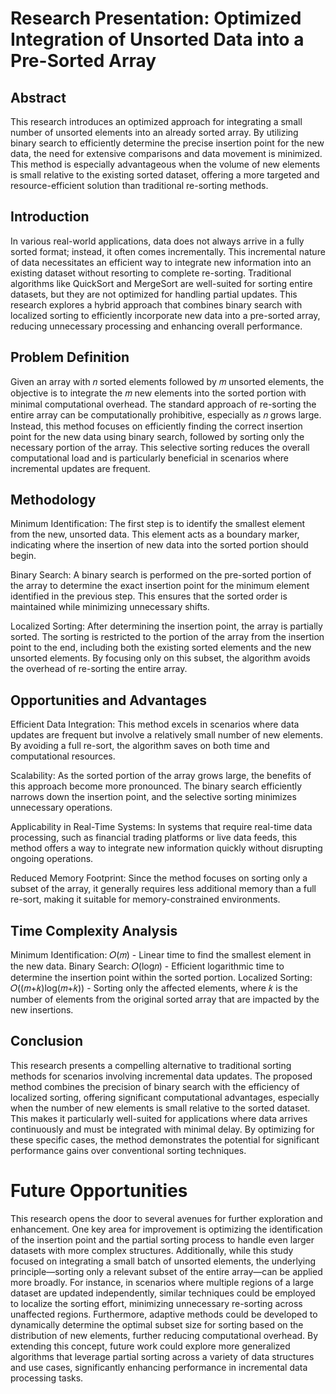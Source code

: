 # Research Presentation: Optimized Integration of Unsorted Data into a Pre-Sorted Array

## Abstract
This research introduces an optimized approach for integrating a small number of unsorted elements into an already sorted array. By utilizing binary search to efficiently determine the precise insertion point for the new data, the need for extensive comparisons and data movement is minimized. This method is especially advantageous when the volume of new elements is small relative to the existing sorted dataset, offering a more targeted and resource-efficient solution than traditional re-sorting methods.

## Introduction
In various real-world applications, data does not always arrive in a fully sorted format; instead, it often comes incrementally. This incremental nature of data necessitates an efficient way to integrate new information into an existing dataset without resorting to complete re-sorting. Traditional algorithms like QuickSort and MergeSort are well-suited for sorting entire datasets, but they are not optimized for handling partial updates. This research explores a hybrid approach that combines binary search with localized sorting to efficiently incorporate new data into a pre-sorted array, reducing unnecessary processing and enhancing overall performance.

## Problem Definition
Given an array with 𝑛 sorted elements followed by 𝑚 unsorted elements, the objective is to integrate the 𝑚 new elements into the sorted portion with minimal computational overhead. The standard approach of re-sorting the entire array can be computationally prohibitive, especially as 𝑛 grows large. Instead, this method focuses on efficiently finding the correct insertion point for the new data using binary search, followed by sorting only the necessary portion of the array. This selective sorting reduces the overall computational load and is particularly beneficial in scenarios where incremental updates are frequent.

## Methodology
Minimum Identification: The first step is to identify the smallest element from the new, unsorted data. This element acts as a boundary marker, indicating where the insertion of new data into the sorted portion should begin.

Binary Search: A binary search is performed on the pre-sorted portion of the array to determine the exact insertion point for the minimum element identified in the previous step. This ensures that the sorted order is maintained while minimizing unnecessary shifts.

Localized Sorting: After determining the insertion point, the array is partially sorted. The sorting is restricted to the portion of the array from the insertion point to the end, including both the existing sorted elements and the new unsorted elements. By focusing only on this subset, the algorithm avoids the overhead of re-sorting the entire array.

## Opportunities and Advantages
Efficient Data Integration: This method excels in scenarios where data updates are frequent but involve a relatively small number of new elements. By avoiding a full re-sort, the algorithm saves on both time and computational resources.

Scalability: As the sorted portion of the array grows large, the benefits of this approach become more pronounced. The binary search efficiently narrows down the insertion point, and the selective sorting minimizes unnecessary operations.

Applicability in Real-Time Systems: In systems that require real-time data processing, such as financial trading platforms or live data feeds, this method offers a way to integrate new information quickly without disrupting ongoing operations.

Reduced Memory Footprint: Since the method focuses on sorting only a subset of the array, it generally requires less additional memory than a full re-sort, making it suitable for memory-constrained environments.

## Time Complexity Analysis
Minimum Identification: 𝑂(𝑚) - Linear time to find the smallest element in the new data.
Binary Search: 𝑂(log⁡𝑛) - Efficient logarithmic time to determine the insertion point within the sorted portion.
Localized Sorting: 𝑂((𝑚+𝑘)log⁡(𝑚+𝑘)) - Sorting only the affected elements, where 𝑘 is the number of elements from the original sorted array that are impacted by the new insertions.

## Conclusion
This research presents a compelling alternative to traditional sorting methods for scenarios involving incremental data updates. The proposed method combines the precision of binary search with the efficiency of localized sorting, offering significant computational advantages, especially when the number of new elements is small relative to the sorted dataset. This makes it particularly well-suited for applications where data arrives continuously and must be integrated with minimal delay. By optimizing for these specific cases, the method demonstrates the potential for significant performance gains over conventional sorting techniques.

# Future Opportunities
This research opens the door to several avenues for further exploration and enhancement. One key area for improvement is optimizing the identification of the insertion point and the partial sorting process to handle even larger datasets with more complex structures. Additionally, while this study focused on integrating a small batch of unsorted elements, the underlying principle—sorting only a relevant subset of the entire array—can be applied more broadly. For instance, in scenarios where multiple regions of a large dataset are updated independently, similar techniques could be employed to localize the sorting effort, minimizing unnecessary re-sorting across unaffected regions. Furthermore, adaptive methods could be developed to dynamically determine the optimal subset size for sorting based on the distribution of new elements, further reducing computational overhead. By extending this concept, future work could explore more generalized algorithms that leverage partial sorting across a variety of data structures and use cases, significantly enhancing performance in incremental data processing tasks.
